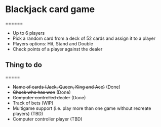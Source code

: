# Blackjack card game
======
* Up to 6 players
* Pick a random card from a deck of 52 cards and assign it to a player
* Players options: Hit, Stand and Double
* Check points of a player against the dealer

## Thing to do
=====
* ~~Name of cards (Jack, Queen, King and Ace)~~ (Done)
* ~~Check who has won~~ (Done)
* ~~Computer controlled dealer~~ (Done)
* Track of bets (WIP)
* Multigame support (i.e. play more than one game without recreate players) (TBD)
* Computer controller player (TBD)
